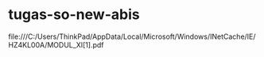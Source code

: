 # tugas-so-new-abis

file:///C:/Users/ThinkPad/AppData/Local/Microsoft/Windows/INetCache/IE/HZ4KL00A/MODUL_XI[1].pdf
